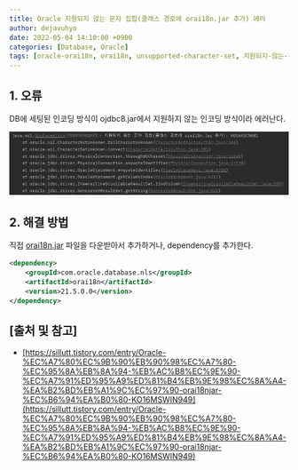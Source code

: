 ```yaml
---
title: Oracle 지원되지 않는 문자 집합(클래스 경로에 orai18n.jar 추가) 에러
author: dejavuhyo
date: 2022-05-04 14:10:00 +0900
categories: [Database, Oracle]
tags: [oracle-orai18n, orai18n, unsupported-character-set, 지원되지-않는-문자-집합]
---
```


## 1. 오류
DB에 세팅된 인코딩 방식이 ojdbc8.jar에서 지원하지 않는 인코딩 방식이라 에러난다.

![orai18n-error](/assets/img/2022-05-04-oracle-unsupported-character-set/orai18n-error.png)

## 2. 해결 방법
직접 [orai18n.jar](https://www.oracle.com/database/technologies/appdev/jdbc-downloads.html) 파일을 다운받아서 추가하거나, dependency를 추가한다.

```xml
<dependency>
    <groupId>com.oracle.database.nls</groupId>
    <artifactId>orai18n</artifactId>
    <version>21.5.0.0</version>
</dependency>
```

## [출처 및 참고]
* [https://sillutt.tistory.com/entry/Oracle-%EC%A7%80%EC%9B%90%EB%90%98%EC%A7%80-%EC%95%8A%EB%8A%94-%EB%AC%B8%EC%9E%90-%EC%A7%91%ED%95%A9%ED%81%B4%EB%9E%98%EC%8A%A4-%EA%B2%BD%EB%A1%9C%EC%97%90-orai18njar-%EC%B6%94%EA%B0%80-KO16MSWIN949](https://sillutt.tistory.com/entry/Oracle-%EC%A7%80%EC%9B%90%EB%90%98%EC%A7%80-%EC%95%8A%EB%8A%94-%EB%AC%B8%EC%9E%90-%EC%A7%91%ED%95%A9%ED%81%B4%EB%9E%98%EC%8A%A4-%EA%B2%BD%EB%A1%9C%EC%97%90-orai18njar-%EC%B6%94%EA%B0%80-KO16MSWIN949)
